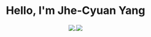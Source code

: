 <h1 align='center'>Hello, I'm Jhe-Cyuan Yang</h1>
<p align='center'>
  <a href='https://github.com/Jhe-Cyuan'><img align='center' src='https://github-readme-stats.vercel.app/api?username=Jhe-Cyuan&hide_border=treu' />
  <a href='https://github.com/Jhe-Cyuan'><img align='center' src='https://github-readme-stats.vercel.app/api/top-langs/?username=Jhe-Cyuan&langs_count=3&hide_border=treu&locale=en' />
</p>
